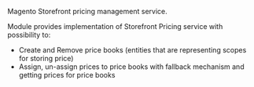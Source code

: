 Magento Storefront pricing management service.

Module provides implementation of Storefront Pricing service with possibility to:

- Create and Remove price books (entities that are representing scopes for storing price)
- Assign, un-assign prices to price books with fallback mechanism and getting prices for price books
